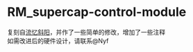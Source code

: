 # RM_supercap-control-module
复刻自[流忆斜阳](https://www.bilibili.com/video/BV1cv4y1X7Nf/?spm_id_from=333.999.0.0&vd_source=3a6242b3cb9435a95f7d4a98159f0607)，并作了一些简单的修改，增加了一些注释  
如需改进后的硬件设计，请联系@Nyf

